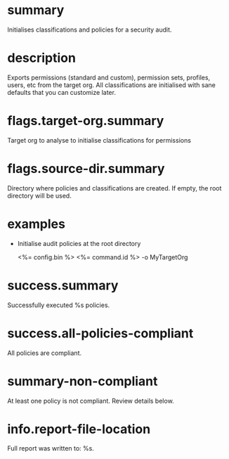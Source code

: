 # summary

Initialises classifications and policies for a security audit.

# description

Exports permissions (standard and custom), permission sets, profiles, users, etc from the target org. All classifications are initialised with sane defaults that you can customize later.

# flags.target-org.summary

Target org to analyse to initialise classifications for permissions

# flags.source-dir.summary

Directory where policies and classifications are created. If empty, the root directory will be used.

# examples

- Initialise audit policies at the root directory

  <%= config.bin %> <%= command.id %> -o MyTargetOrg

# success.summary

Successfully executed %s policies.

# success.all-policies-compliant

All policies are compliant.

# summary-non-compliant

At least one policy is not compliant. Review details below.

# info.report-file-location

Full report was written to: %s.
